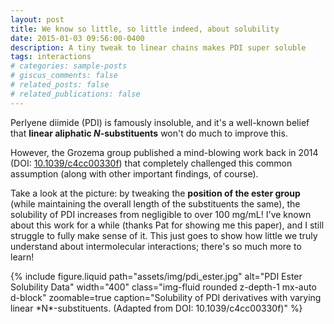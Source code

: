 ```yaml
---
layout: post
title: We know so little, so little indeed, about solubility
date: 2015-01-03 09:56:00-0400
description: A tiny tweak to linear chains makes PDI super soluble
tags: interactions
# categories: sample-posts
# giscus_comments: false
# related_posts: false
# related_publications: false
---
```


Perlyene diimide (PDI) is famously insoluble, and it's a well-known belief that **linear aliphatic _N_-substituents** won't do much to improve this.

However, the Grozema group published a mind-blowing work back in 2014 (DOI: [10.1039/c4cc00330f](http://pubs.rsc.org/en/Content/ArticleLanding/2014/CC/c4cc00330f#!divAbstract)) that completely challenged this common assumption (along with other important findings, of course).

Take a look at the picture: by tweaking the **position of the ester group** (while maintaining the overall length of the substituents the same), the solubility of PDI increases from negligible to over 100 mg/mL! I've known about this work for a while (thanks Pat for showing me this paper), and I still struggle to fully make sense of it. This just goes to show how little we truly understand about intermolecular interactions; there's so much more to learn!

<div class="row mt-3">
  <div class="col-sm mt-3 mt-md-0">
    {% include figure.liquid
      path="assets/img/pdi_ester.jpg"
      alt="PDI Ester Solubility Data"
      width="400"
      class="img-fluid rounded z-depth-1 mx-auto d-block"
      zoomable=true
      caption="Solubility of PDI derivatives with varying linear *N*-substituents. (Adapted from DOI: 10.1039/c4cc00330f)"
    %}
  </div>
</div>
